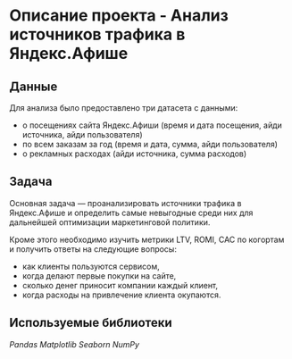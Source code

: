 # Описание проекта - Анализ источников трафика в Яндекс.Афише

## Данные

Для анализа было предоставлено три датасета с данными: 
- о посещениях сайта Яндекс.Афиши (время и дата посещения, айди источника, айди пользователя) 
- по всем заказам за год (время и дата, сумма, айди пользователя)
- о рекламных расходах (айди источника, сумма расходов) 

## Задача

Основная задача  — проанализировать источники трафика в Яндекс.Афише и определить самые невыгодные среди них для дальнейшей оптимизации маркетинговой политики.

Кроме этого необходимо изучить метрики LTV, ROMI, CAC по когортам и получить ответы на следующие вопросы:

- как клиенты пользуются сервисом,
- когда делают первые покупки на сайте,
- сколько денег приносит компании каждый клиент,
- когда расходы на привлечение клиента окупаются.

## Используемые библиотеки
*Pandas*
*Matplotlib*
*Seaborn*
*NumPy*

